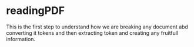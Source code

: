 # readingPDF
This is the first step to understand how we are breaking any document abd converting it tokens and then extracting token and creating any fruitfull information.
